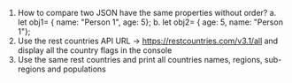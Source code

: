 1. How to compare two JSON have the same properties without order? a. let obj1= { name: "Person 1", age: 5}; b. let obj2= { age: 5, name: "Person 1"};
2. Use the rest countries API URL -> https://restcountries.com/v3.1/all and display all the country flags in the console
3. Use the same rest countries and print all countries names, regions, sub-regions and populations
